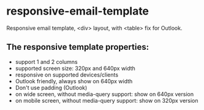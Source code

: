 responsive-email-template
=========================

Responsive email template, &lt;div> layout, with &lt;table> fix for Outlook.

## The responsive template properties: ##
- support 1 and 2 columns
- supported screen size: 320px and 640px width
- responsive on supported devices/clients
- Outlook friendly, always show on 640px width
- Don't use padding (Outlook)
- on wide screen, without media-query support: show on 640px version
- on mobile screen, without media-query support: show on 320px version